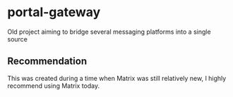 # portal-gateway
Old project aiming to bridge several messaging platforms into a single source

## Recommendation
This was created during a time when Matrix was still relatively new, I highly recommend using Matrix today.
